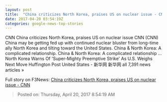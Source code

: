 ```yaml
---
layout: post
title:  "China criticizes North Korea, praises US on nuclear issue - CNN"
date: 2017-04-20 03:54:19Z
categories: google-news-top-stories
---
```


CNN China criticizes North Korea, praises US on nuclear issue CNN (CNN) China may be getting fed up with continued nuclear bluster from long-time ally North Korea and tilting toward the United States. China & North Korea: A complicated relationship. China & North Korea: A complicated relationship ... North Korea Warns Of 'Super-Mighty Preemptive Strike' As U.S. Weighs Next Move Huffington Post United States - 新华网 新华网 all 7,391 news articles »


Full story on F3News: [China criticizes North Korea, praises US on nuclear issue - CNN](http://www.f3nws.com/n/cAHn3D)

> Posted on: Thursday, April 20, 2017 8:54:19 AM
